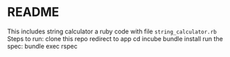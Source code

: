 # README

This includes string calculator a ruby code with file ```string_calculator.rb```
Steps to run: clone this repo
redirect to app
cd incube 
bundle install
run the spec: bundle exec rspec
